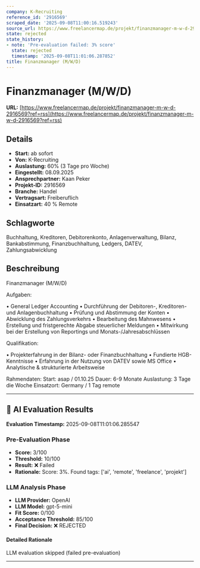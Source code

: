```yaml
---
company: K-Recruiting
reference_id: '2916569'
scraped_date: '2025-09-08T11:00:16.519243'
source_url: https://www.freelancermap.de/projekt/finanzmanager-m-w-d-2916569?ref=rss
state: rejected
state_history:
- note: 'Pre-evaluation failed: 3% score'
  state: rejected
  timestamp: '2025-09-08T11:01:06.287852'
title: Finanzmanager (M/W/D)
---
```



# Finanzmanager (M/W/D)
**URL:** [https://www.freelancermap.de/projekt/finanzmanager-m-w-d-2916569?ref=rss](https://www.freelancermap.de/projekt/finanzmanager-m-w-d-2916569?ref=rss)
## Details
- **Start:** ab sofort
- **Von:** K-Recruiting
- **Auslastung:** 60% (3 Tage pro Woche)
- **Eingestellt:** 08.09.2025
- **Ansprechpartner:** Kaan Peker
- **Projekt-ID:** 2916569
- **Branche:** Handel
- **Vertragsart:** Freiberuflich
- **Einsatzart:** 40
                                                % Remote

## Schlagworte
Buchhaltung, Kreditoren, Debitorenkonto, Anlagenverwaltung, Bilanz, Bankabstimmung, Finanzbuchhaltung, Ledgers, DATEV, Zahlungsabwicklung

## Beschreibung
Finanzmanager (M/W/D)

Aufgaben:

• General Ledger Accounting
• Durchführung der Debitoren-, Kreditoren- und Anlagenbuchhaltung
• Prüfung und Abstimmung der Konten
• Abwicklung des Zahlungsverkehrs
• Bearbeitung des Mahnwesens
• Erstellung und fristgerechte Abgabe steuerlicher Meldungen
• Mitwirkung bei der Erstellung von Reportings und Monats-/Jahresabschlüssen

Qualifikation:

• Projekterfahrung in der Bilanz- oder Finanzbuchhaltung
• Fundierte HGB-Kenntnisse
• Erfahrung in der Nutzung von DATEV sowie MS Office
• Analytische & strukturierte Arbeitsweise

Rahmendaten:
Start: asap / 01.10.25
Dauer: 6-9 Monate
Auslastung: 3 Tage die Woche
Einsatzort: Germany / 1 Tag remote

---

## 🤖 AI Evaluation Results

**Evaluation Timestamp:** 2025-09-08T11:01:06.285547

### Pre-Evaluation Phase
- **Score:** 3/100
- **Threshold:** 10/100
- **Result:** ❌ Failed
- **Rationale:** Score: 3%. Found tags: ['ai', 'remote', 'freelance', 'projekt']

### LLM Analysis Phase
- **LLM Provider:** OpenAI
- **LLM Model:** gpt-5-mini
- **Fit Score:** 0/100
- **Acceptance Threshold:** 85/100
- **Final Decision:** ❌ REJECTED

#### Detailed Rationale
LLM evaluation skipped (failed pre-evaluation)

---
